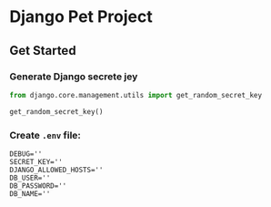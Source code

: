 # Django Pet Project

## Get Started

### Generate Django secrete jey

```python
from django.core.management.utils import get_random_secret_key

get_random_secret_key()
```

### Create `.env` file:

```commandline
DEBUG=''
SECRET_KEY=''
DJANGO_ALLOWED_HOSTS=''
DB_USER=''
DB_PASSWORD=''
DB_NAME=''
```
